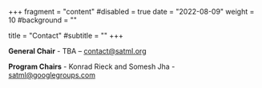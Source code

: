 +++
fragment = "content"
#disabled = true
date = "2022-08-09"
weight = 10
#background = ""

title = "Contact"
#subtitle = ""
+++

**General Chair** - TBA – [contact@satml.org](mailto:contact@satml.org)

**Program Chairs** - Konrad Rieck and Somesh Jha - [satml@googlegroups.com](mailto:satml@googlegroups.com)
